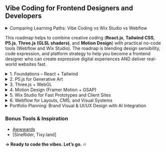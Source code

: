 ## Vibe Coding for Frontend Designers and Developers
<details>
  <summary>Comparing Learning Paths: Vibe Coding vs Wix Studio vs Webflow</summary>

As a designer exploring frontend development and expressive design systems, here's a breakdown of the **three main learning paths**:

### 1. Vibe Coding for Frontend Designers
**Tools**: React, P5.js, Framer Motion, Tone.js, Tailwind

**Focus**: Creative coding, interactive design, generative visuals

**Ideal For**:
- Designers who want to build emotionally expressive and highly customized experiences
- Artists transitioning into creative tech
- Experimental portfolios, visual identity systems

**Pros**:
- Full creative freedom
- Learn to code custom interactions and generative visuals
- Ideal for art + tech blending (AI, sound, motion, abstract UI)

**Cons**:
- Requires learning JavaScript and React
- More time investment

### 2. Wix Studio
**Tools**: Wix Studio builder, animation controls, drag-drop editor

**Focus**: No-code visual layout and responsive design for client-ready sites

**Ideal For**:
- Designers who want to work quickly and professionally
- Agencies building sites with team workflow and client management
- Freelancers creating brand websites and e-commerce quickly

**Pros**:
- Very fast to learn and use
- Visual design freedom
- Built-in hosting, CMS, and app integrations
- Great for team collaboration

**Cons**:
- Less backend or custom animation control
- Cannot export clean code
- Visual systems limited to Wix's components

### 3. Webflow
**Tools**: Webflow Designer, CMS, Interactions Panel

**Focus**: Visual frontend development with full HTML/CSS power

**Ideal For**:
- Designers building full websites without code
- UI/UX portfolios, marketing, and product pages
- People needing CMS, animations, or dynamic data

**Pros**:
- Strong layout control (CSS Grid, Flexbox)
- Clean, exportable HTML/CSS/JS
- Great animation system (no-code motion)
- CMS + dynamic components

**Cons**:
- Steeper learning curve than Wix
- Not suitable for deep generative or audio-reactive work


### Which One Is Better for Designers?
| Learning Path | Best For |
|---------------|----------|
| **Vibe Coding** | Creative tech, expressive motion, experimental UI/UX |
| **Wix Studio** | Fast client sites, professional agency workflow |
| **Webflow** | Structured UI/UX systems, no-code animations, CMS |

- ✅ If you're aiming to blend **art + motion + interactivity**, start with **Vibe Coding**.
- ✅ If you're building **brand websites quickly**, **Wix Studio** is ideal.
- ✅ For **professional UI/UX and product design portfolios**, go with **Webflow**.
</details>

This roadmap helps to combine creative coding (**React.js**, **Tailwind CSS**, **P5.js**, **Three.js (GLSL shaders)**, and **Motion Design**) 
with practical no-code tools (Webflow and Wix Studio). The roadnap is blending design sensibility, code expression, and platform strategy 
to help you become a frontend designer who can create expressive digital experiences AND deliver real-world websites fast.


<details>
  <summary>1. Foundations – React + Tailwind</summary>

- Set up React project with Vite or Create React App
- Install Tailwind CSS and learn utility classes
- Build 2–3 static pages with modern layout + style
- Study color theory and spacing via Tailwind
- Add hover, active, focus states for buttons and cards

#### 🔗 Resources:
- [ZTM](https://academy.zerotomastery.io/courses)
- [JS Vibe Coding](https://www.udemy.com/course/the-complete-chatgpt-web-development-full-stack-javascript/?couponCode=ST21MT30625G1)
- [Tailwind CSS Docs](https://tailwindcss.com/docs)
- [React Docs](https://reactjs.org/)
</details>

<details>
  <summary>2. P5.js for Generative Art</summary>

- Learn P5.js syntax: `setup()`, `draw()`, shapes, colors
- Create generative backgrounds, wave animations, or flow fields
- Embed P5 canvas into React component
- Explore randomness and Perlin noise

#### 🔗 Resources:
- [The Coding Train (YouTube)](https://www.youtube.com/c/TheCodingTrain)
- [P5.js Website](https://p5js.org/)
- [Intro to Creative Coding – Kadenze + NYU ITP](https://www.kadenze.com/courses/introduction-to-creative-coding/info)
- [OpenProcessing.org](https://www.openprocessing.org/)
- [fxhash/](https://www.fxhash.xyz/)
</details>

<details>
  <summary>3. Three.js + WebGL</summary>

- Learn scene, camera, mesh, material, light
- Add floating 3D objects, particles, glow effects
- Animate with `requestAnimationFrame()`
- Begin writing custom shaders with GLSL

#### 🔗 Resources:
- [Three.js Journey](https://threejs-journey.com/)
- [Three.js Docs](https://threejs.org/docs/index.html#manual/en/introduction/Creating-a-scene)
- [The Book of Shaders](https://thebookofshaders.com/)
- [Three.js Fundamentals](https://threejs.org/manual/)
- [three.js](https://threejs.org/)
- [shadertoy](https://www.shadertoy.com/browse)
</details>

<details>
  <summary>4. Motion Design (Framer Motion + GSAP)</summary>

- Install and use Framer Motion with React
- Learn transitions, variants, spring physics
- Animate component entry, scroll-based motion
- Compare with GSAP timelines (optional)

#### 🔗 Resources:
- [Framer Motion Docs](https://www.framer.com/motion/)
- [GSAP Docs](https://greensock.com/gsap/)
</details>

<details>
  <summary>5. Wix Studio for Fast Prototypes and Client Sites</summary>

- Explore responsive design using Wix Studio's new canvas layout
- Rebuild a past design with AI-assisted layout tools
- Learn how to use the Wix App Market
- Publish a fast prototype or freelance-style site

#### 🔗 Resources:
- [Wix Studio Academy](https://www.wix.com/studio/academy) – Free video courses and tutorials.
- [Wix Studio Docs](https://support.wix.com/en/studio) – Setup, UI guides, advanced settings.
- [Wix Studio YouTube Channel](https://www.youtube.com/@Wix) – Case studies, tips, walkthroughs.
- [Break the Grid](https://www.wix.com/studio/inspiration/breakthegrid) – Learn from creative projects.
- [Designing Responsive Sites](https://support.wix.com/en/article/studio-designing-a-responsive-site) – How to use Wix’s adaptive tools.
</details>
<details>
  <summary>6. Webflow for Layouts, CMS, and Visual Systems</summary>

- Learn Webflow Designer (boxes, grid, flexbox)
- Build layout from Figma → Webflow
- Use CMS to generate project pages
- Learn animations and interactions in Webflow

#### 🔗 Resources:
- [Webflow University](https://university.webflow.com/) – The most comprehensive free design/dev tutorials.
- [Webflow Showcase](https://webflow.com/discover/popular) – Explore real projects and cloneable sites.
- [Webflow Blog](https://webflow.com/blog) – Design tips, tutorials, and case studies.
</details>

<details>
  <summary>Portfolio Planning: Brand Visual & UI/UX Design with AI Integration</summary>


This portfolio plan is tailored for designers who combine **expressive visual design** with **AI integration** and **frontend development**, 
using tools like React.js, Tailwind CSS, P5.js, Three.js, GLSL shaders, Webflow, and Wix Studio.

### Portfolio Objective
- Showcase your **brand visual identity** across digital interfaces
- Demonstrate **UI/UX thinking** in both creative and functional web products
- Prove your ability to **integrate AI** into web UX: chatbots, generative UI, explainable systems
- Show versatility in **code-based** and **no-code-based** workflows
- Communicate strong **motion design and interaction sensibility**


### Portfolio Sections & Projects

#### 1. Hero Project: AI Product Interface (Code)
**Tech**: React.js + Tailwind CSS + Framer Motion  
**Highlight**: AI dashboard, assistant UI, or prompt interface  
**Focus**: Trust indicators, input-output flow, brand styling

#### 2. Brand Visual System for AI Startup (Design + Webflow)
**Tools**: Figma + Webflow  
**Highlight**: Logo, color, typography, motion language, interactive site  
**Focus**: Consistency + live site performance

#### 3. Creative Coding Showcase
**Tech**: P5.js / Three.js + shaders  
**Highlight**: Radio waves, energy fields, abstract motion UIs  
**Focus**: Visual experimentation + user interaction

#### 4. Conversational UX Prototype
**Tools**: Wix Studio / Figma  
**Highlight**: Chat-based interface for mental health, education, or shopping  
**Focus**: Flow design, mobile-first usability, AI guidance

#### 5. Responsive Mobile UI (No-code or Code)
**Tools**: Webflow, React Native, or Figma  
**Highlight**: Planner, notes app, or wellness app  
**Focus**: Layout precision, emotional design, accessibility

#### 6. AI Playground / Sandbox
**Tech**: OpenAI API + React + Tailwind / Webflow  
**Highlight**: Prompt builder, image generator, feedback UI  
**Focus**: Show your ability to build usable tools with AI backend

### Each Project Should Include:

1. **Cover visual or animation**  
2. **What was the challenge or goal?**  
3. **Your role** (designer, developer, researcher)  
4. **Design process or coding logic**  
5. **Visual system / component system**  
6. **Live prototype (Webflow, Vercel, or GitHub Pages)**  
7. **Outcome & reflections**

### Site Structure (Recommended)

```
Home
│
├── About Me
├── Portfolio
│   ├── AI UI Assistant (React)
│   ├── Brand System (Webflow)
│   ├── Creative Coding Showcase
│   ├── Chat UX (Wix Studio)
│   ├── Mobile UI
│   ├── AI Sandbox
│   └── Artworks
├── Resume (PDF)
└── Contact
```
## Platforms & Tools
- **Code-Based**: React.js, Tailwind, P5.js, Three.js, GLSL, Framer Motion
- **No-Code**: Webflow, Wix Studio, Figma
- **AI APIs**: OpenAI, Midjourney, Replicate
- **Design Systems**: Material 3, Fluent, Carbon

## ✅ Final Tips
- Mix **polish (branding, layout)** with **play (interaction, motion)**
- Use **motion and AI as design languages**
- Reflect both **artistic creativity** and **practical delivery skill**
- Host projects live and share links + GitHub repos when possible


> This portfolio shows you're a hybrid digital designer who blends **emotion, code, design systems, and intelligence**. You're not just making interfaces — you're crafting **digital experiences**.

</details>

### Bonus Tools & Inspiration
- [Awwwards](https://www.awwwards.com/)
- [SineRider, Tixy.land]

**→ Ready to code the vibes. Let’s go.** 🔥
